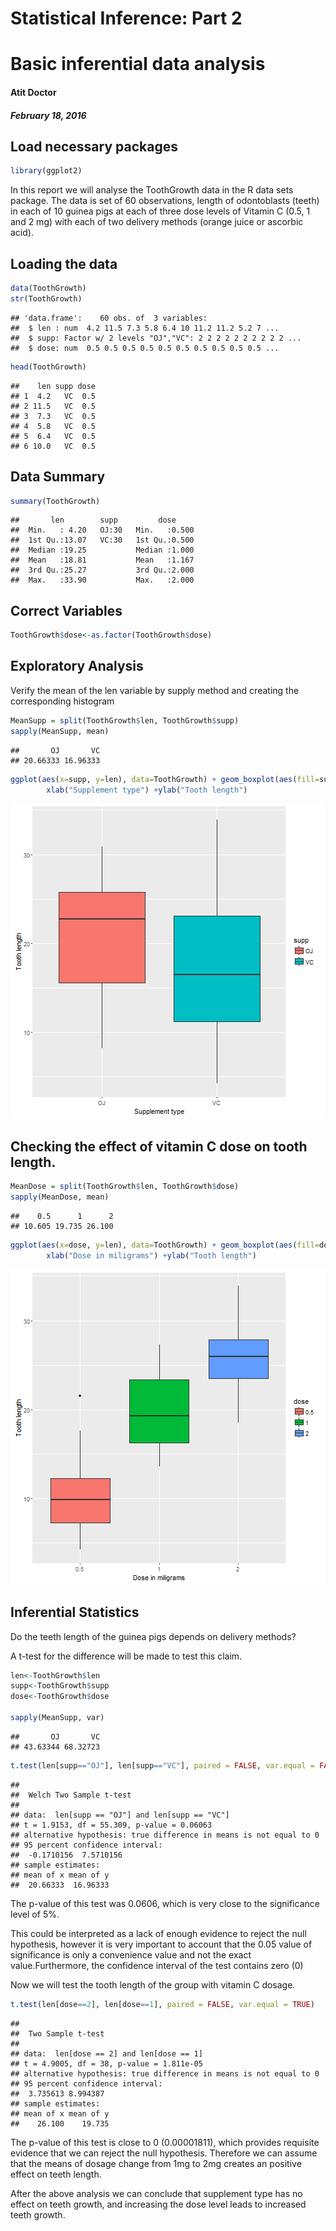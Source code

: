 
# Statistical Inference: Part 2
Basic inferential data analysis
==========================================
#### Atit Doctor
##### February 18, 2016


## Load necessary packages

```r
library(ggplot2)
```

In this report we will analyse the ToothGrowth data in the R data sets package. The data is set of 60 observations, length of odontoblasts (teeth) in each of 10 guinea pigs at each of three dose levels of Vitamin C (0.5, 1 and 2 mg) with each of two delivery methods (orange juice or ascorbic acid).

## Loading the data

```r
data(ToothGrowth)
str(ToothGrowth)
```

```
## 'data.frame':	60 obs. of  3 variables:
##  $ len : num  4.2 11.5 7.3 5.8 6.4 10 11.2 11.2 5.2 7 ...
##  $ supp: Factor w/ 2 levels "OJ","VC": 2 2 2 2 2 2 2 2 2 2 ...
##  $ dose: num  0.5 0.5 0.5 0.5 0.5 0.5 0.5 0.5 0.5 0.5 ...
```

```r
head(ToothGrowth)
```

```
##    len supp dose
## 1  4.2   VC  0.5
## 2 11.5   VC  0.5
## 3  7.3   VC  0.5
## 4  5.8   VC  0.5
## 5  6.4   VC  0.5
## 6 10.0   VC  0.5
```

## Data Summary

```r
summary(ToothGrowth)
```

```
##       len        supp         dose      
##  Min.   : 4.20   OJ:30   Min.   :0.500  
##  1st Qu.:13.07   VC:30   1st Qu.:0.500  
##  Median :19.25           Median :1.000  
##  Mean   :18.81           Mean   :1.167  
##  3rd Qu.:25.27           3rd Qu.:2.000  
##  Max.   :33.90           Max.   :2.000
```

## Correct Variables

```r
ToothGrowth$dose<-as.factor(ToothGrowth$dose)
```


## Exploratory Analysis
Verify the mean of the len variable by supply method and creating the corresponding histogram

```r
MeanSupp = split(ToothGrowth$len, ToothGrowth$supp)
sapply(MeanSupp, mean)
```

```
##       OJ       VC 
## 20.66333 16.96333
```

```r
ggplot(aes(x=supp, y=len), data=ToothGrowth) + geom_boxplot(aes(fill=supp))+ 
        xlab("Supplement type") +ylab("Tooth length") 
```

![plot of chunk unnamed-chunk-5](figure/unnamed-chunk-5-1.png)


## Checking the effect of vitamin C dose on tooth length.

```r
MeanDose = split(ToothGrowth$len, ToothGrowth$dose)
sapply(MeanDose, mean)
```

```
##    0.5      1      2 
## 10.605 19.735 26.100
```

```r
ggplot(aes(x=dose, y=len), data=ToothGrowth) + geom_boxplot(aes(fill=dose)) + 
        xlab("Dose in miligrams") +ylab("Tooth length") 
```

![plot of chunk unnamed-chunk-6](figure/unnamed-chunk-6-1.png)


## Inferential Statistics
Do the teeth length of the guinea pigs depends on delivery methods? 

A t-test for the difference will be made to test this claim.

```r
len<-ToothGrowth$len
supp<-ToothGrowth$supp
dose<-ToothGrowth$dose

sapply(MeanSupp, var)
```

```
##       OJ       VC 
## 43.63344 68.32723
```

```r
t.test(len[supp=="OJ"], len[supp=="VC"], paired = FALSE, var.equal = FALSE)
```

```
## 
## 	Welch Two Sample t-test
## 
## data:  len[supp == "OJ"] and len[supp == "VC"]
## t = 1.9153, df = 55.309, p-value = 0.06063
## alternative hypothesis: true difference in means is not equal to 0
## 95 percent confidence interval:
##  -0.1710156  7.5710156
## sample estimates:
## mean of x mean of y 
##  20.66333  16.96333
```

The p-value of this test was 0.0606, which is very close to the significance level of 5%. 

This could be interpreted as a lack of enough evidence to reject the null hypothesis, however it is very important to account that the 0.05 value of significance is only a convenience value and not the exact value.Furthermore, the confidence interval of the test contains zero (0)


Now we will test the tooth length of the group with vitamin C dosage.


```r
t.test(len[dose==2], len[dose==1], paired = FALSE, var.equal = TRUE)
```

```
## 
## 	Two Sample t-test
## 
## data:  len[dose == 2] and len[dose == 1]
## t = 4.9005, df = 38, p-value = 1.811e-05
## alternative hypothesis: true difference in means is not equal to 0
## 95 percent confidence interval:
##  3.735613 8.994387
## sample estimates:
## mean of x mean of y 
##    26.100    19.735
```

The p-value of this test is close to 0 (0.00001811), which provides requisite evidence that we can reject the null hypothesis. Therefore we can assume that the means of dosage change from 1mg to 2mg creates an positive effect on teeth length. 

After the above analysis we can conclude that supplement type has no effect on teeth growth, and increasing the dose level leads to increased teeth growth.
